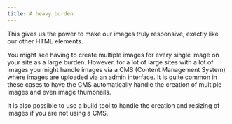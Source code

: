 ```yaml
---
title: A heavy burden
---
```


This gives us the power to make our images truly responsive, exactly like our other HTML elements.

You might see having to create multiple images for every single image on your site as a large burden. However, for a lot of large sites with a lot of images you might handle images via a CMS (Content Management System) where images are uploaded via an admin interface. It is quite common in these cases to have the CMS automatically handle the creation of multiple images and even image thumbnails.

It is also possible to use a build tool to handle the creation and resizing of images if you are not using a CMS.